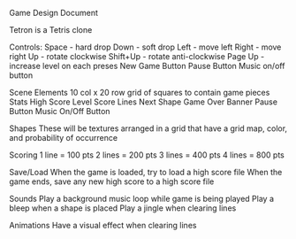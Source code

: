 Game Design Document

Tetron is a Tetris clone

Controls:
 Space - hard drop
 Down - soft drop
 Left - move left
 Right - move right
 Up - rotate clockwise
 Shift+Up - rotate anti-clockwise
 Page Up - increase level on each preses
 New Game Button
 Pause Button
 Music on/off button
 
 Scene Elements
 10 col x 20 row grid of squares to contain game pieces
 Stats
  High Score
  Level
  Score
  Lines
 Next Shape
 Game Over Banner
 Pause Button
 Music On/Off Button
 
Shapes
 These will be textures arranged in a grid that have a grid map, color, and probability of occurrence
  
Scoring
 1 line = 100 pts
 2 lines = 200 pts
 3 lines = 400 pts
 4 lines = 800 pts
  
Save/Load
 When the game is loaded, try to load a high score file
 When the game ends, save any new high score to a high score file
   
Sounds
 Play a background music loop while game is being played
 Play a bleep when a shape is placed
 Play a jingle when clearing lines
 
Animations
 Have a visual effect when clearing lines
